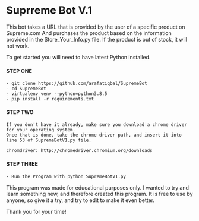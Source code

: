 # Suprreme Bot V.1

This bot takes a URL that is provided by the user of a specific product on Supreme.com
And purchases the product based on the information provided in the Store_Your_Info.py file.
If the product is out of stock, it will not work.

To get started you will need to have latest Python installed.

#### STEP ONE
```
- git clone https://github.com/arafatiqbal/SupremeBot
- cd SupremeBot
- virtualenv venv --python=python3.8.5
- pip install -r requirements.txt
```
#### STEP TWO
```
If you don't have it already, make sure you download a chrome driver for your operating system. 
Once that is done, take the chrome driver path, and insert it into line 53 of SupremeBotV1.py file.

chromdriver: http://chromedriver.chromium.org/downloads
```
#### STEP THREE
```
- Run the Program with python SupremeBotV1.py
```

This program was made for educational purposes only.
I wanted to try and learn something new, and therefore created this program. 
It is free to use by anyone, so give it a try, and try to edit to make it even better.

Thank you for your time!
